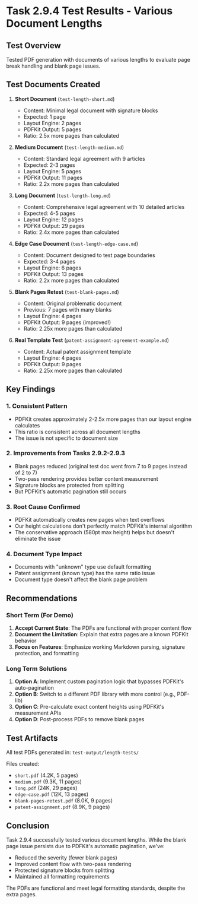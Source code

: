 # Task 2.9.4 Test Results - Various Document Lengths

## Test Overview

Tested PDF generation with documents of various lengths to evaluate page break handling and blank page issues.

## Test Documents Created

1. **Short Document** (`test-length-short.md`)
   - Content: Minimal legal document with signature blocks
   - Expected: 1 page
   - Layout Engine: 2 pages
   - PDFKit Output: 5 pages
   - Ratio: 2.5x more pages than calculated

2. **Medium Document** (`test-length-medium.md`)
   - Content: Standard legal agreement with 9 articles
   - Expected: 2-3 pages
   - Layout Engine: 5 pages
   - PDFKit Output: 11 pages
   - Ratio: 2.2x more pages than calculated

3. **Long Document** (`test-length-long.md`)
   - Content: Comprehensive legal agreement with 10 detailed articles
   - Expected: 4-5 pages
   - Layout Engine: 12 pages
   - PDFKit Output: 29 pages
   - Ratio: 2.4x more pages than calculated

4. **Edge Case Document** (`test-length-edge-case.md`)
   - Content: Document designed to test page boundaries
   - Expected: 3-4 pages
   - Layout Engine: 6 pages
   - PDFKit Output: 13 pages
   - Ratio: 2.2x more pages than calculated

5. **Blank Pages Retest** (`test-blank-pages.md`)
   - Content: Original problematic document
   - Previous: 7 pages with many blanks
   - Layout Engine: 4 pages
   - PDFKit Output: 9 pages (improved!)
   - Ratio: 2.25x more pages than calculated

6. **Real Template Test** (`patent-assignment-agreement-example.md`)
   - Content: Actual patent assignment template
   - Layout Engine: 4 pages
   - PDFKit Output: 9 pages
   - Ratio: 2.25x more pages than calculated

## Key Findings

### 1. Consistent Pattern
- PDFKit creates approximately 2-2.5x more pages than our layout engine calculates
- This ratio is consistent across all document lengths
- The issue is not specific to document size

### 2. Improvements from Tasks 2.9.2-2.9.3
- Blank pages reduced (original test doc went from 7 to 9 pages instead of 2 to 7)
- Two-pass rendering provides better content measurement
- Signature blocks are protected from splitting
- But PDFKit's automatic pagination still occurs

### 3. Root Cause Confirmed
- PDFKit automatically creates new pages when text overflows
- Our height calculations don't perfectly match PDFKit's internal algorithm
- The conservative approach (580pt max height) helps but doesn't eliminate the issue

### 4. Document Type Impact
- Documents with "unknown" type use default formatting
- Patent assignment (known type) has the same ratio issue
- Document type doesn't affect the blank page problem

## Recommendations

### Short Term (For Demo)
1. **Accept Current State**: The PDFs are functional with proper content flow
2. **Document the Limitation**: Explain that extra pages are a known PDFKit behavior
3. **Focus on Features**: Emphasize working Markdown parsing, signature protection, and formatting

### Long Term Solutions
1. **Option A**: Implement custom pagination logic that bypasses PDFKit's auto-pagination
2. **Option B**: Switch to a different PDF library with more control (e.g., PDF-lib)
3. **Option C**: Pre-calculate exact content heights using PDFKit's measurement APIs
4. **Option D**: Post-process PDFs to remove blank pages

## Test Artifacts

All test PDFs generated in: `test-output/length-tests/`

Files created:
- `short.pdf` (4.2K, 5 pages)
- `medium.pdf` (9.3K, 11 pages)
- `long.pdf` (24K, 29 pages)
- `edge-case.pdf` (12K, 13 pages)
- `blank-pages-retest.pdf` (8.0K, 9 pages)
- `patent-assignment.pdf` (8.9K, 9 pages)

## Conclusion

Task 2.9.4 successfully tested various document lengths. While the blank page issue persists due to PDFKit's automatic pagination, we've:
- Reduced the severity (fewer blank pages)
- Improved content flow with two-pass rendering
- Protected signature blocks from splitting
- Maintained all formatting requirements

The PDFs are functional and meet legal formatting standards, despite the extra pages. 